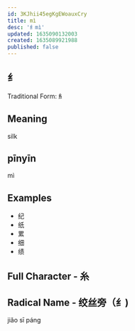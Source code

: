 ```yaml
---
id: 3KJhii45egKgEWoauxCry
title: mì
desc: '纟mì'
updated: 1635090132003
created: 1635089921988
published: false
---
```


## 纟

Traditional Form: 糹

## Meaning

silk

## pīnyīn

mì

## Examples

- 纪
- 纸
- 累
- 细
- 绩

## Full Character - 糸

## Radical Name - 绞丝旁（纟)

jiǎo sī páng
